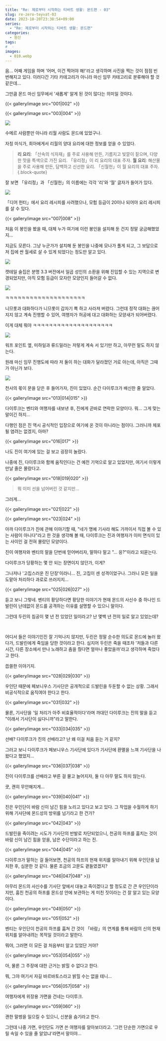 ```yaml
---
title: "Re: 제로부터 시작하는 티바트 생활: 몬드편 - 03"
slug: re-zero-teyvat-03
date: 2023-10-20T23:38:54+09:00
series:
  - "Re: 제로부터 시작하는 티바트 생활: 몬드편"
categories:
  - 원신
tags:
#  - 
images:
  - 010.webp
---
```


음... 어째 게임을 하며 '어머, 이건 찍어야 해!'라고 생각하며 사진을 찍는 것이 점점 빈번해지고 있다. 이러다간 기타 카테고리가 아니라 마신 임무 카테고리로 분류해야 할 것 같은데...

그만큼 몬드 마신 임무에서 '새롭게' 알게 된 것이 많다는 의미일 것이다.

{{< gallery/image src="001|002" >}}

{{< gallery/image src="003|004" >}}

![](005.webp)

수메르 사람뿐만 아니라 리월 사람도 몬드에 있었구나.

자칭 미식가, 희아에게서 리월의 양대 요리에 대한 정보를 얻을 수 있었다.

> **리 요리**: 「산속의 식자재」를 주로 사용해 만든, 기름지고 빛깔이 짙으며, 다양한 맛을 특색으로 가진 요리. 「유리정」이 리 요리의 대표 주자.
> **월 요리**: 해산물을 주로 사용해 만든, 담백하고 신선한 요리. 「신월헌」이 월 요리의 대표 주자.
{.block-quote}

잘 보면 「유리정」과 「신월헌」의 이름에는 각각 '리'와 '월' 글자가 들어가 있다.

![](006.webp)

「디어 헌터」에서 요리 레시피를 사려했으나, 모험 등급이 20이나 되어야 요리 레시피를 살 수 있다.

{{< gallery/image src="007|008" >}}

처음 이 봉인을 봤을 때, 대체 누가 여기에 이런 봉인을 설치해 둔 건지 정말 궁금해했었지...

지금도 모른다. 그냥 누군가가 설치해 둔 봉인을 나중에 모나가 풀게 되고, 그 보답으로 저 집에 싼 월세로 살 수 있게 되었다는 정도만 알고 있다.

![](009.webp)

캣테일 술집은 분명 3.3 버전에서 일곱 성인의 소환을 위해 진입할 수 있는 지역으로 변경되었지만, 아직 모험 등급이 모자란 모양인지 들어갈 수 없다.

![](010.webp)

ㅋㅋㅋㅋㅋㅋㅋㅋㅋㅋㅋㅋㅋㅋㅋㅋㅋㅋㅋㅋ

니므롯과 대화하다가 니므롯이 갑자기 뾱 하고 사라져 버렸다. 그런데 정작 대화는 끊어지지 않고 계속 진행할 수 있어, 여행자가 허공에 대고 대화하는 모양새가 되어버렸다.

이게 대체 뭐야 ㅋㅋㅋㅋㅋㅋㅋㅋㅋㅋㅋㅋㅋㅋㅋㅋㅋㅋㅋㅋ

![](011.webp)

워프 포인트 옆, 미하일과 류드밀라는 저렇게 계속 서 있기만 하고, 아무런 말도 하지 않는다.

원래 마신 임무 진행도에 따라 저 둘이 하는 대화가 달라졌던 거로 아는데, 아직은 그때가 아닌가 보다.

![](012.webp)

천사의 몫이 문을 닫은 후 들어가자, 진이 있었다. 순간 다이루크가 배신한 줄 알았다.

{{< gallery/image src="013|014|015" >}}

다이루크는 벤티와 여행자를 내보낸 후, 진에게 곧바로 연락한 모양이다. 뭐... 그게 맞는 말이긴 하지...

다행인 점은 진 역시 공식적인 입장으로 여기에 온 것이 아니라는 점이다. 그러니까 체포될 염려는 없겠지, 아마?

{{< gallery/image src="016|017" >}}

나도 진이 여기에 있는 걸 보고 굉장히 놀랐다.

나중에 진, 다이루크와 함께 움직인다는 건 예전 기억으로 알고 있었지만, 여기서 이렇게 만날 줄은 몰랐다고.

{{< gallery/image src="018|019|020" >}}

> 뭐 이미 선을 넘어버린 것 같지만...

그러게...

{{< gallery/image src="021|022" >}}

{{< gallery/image src="023|024" >}}

아까 다이루크가 진에 관해 이야기할 때, "네가 명예 기사라 해도 가까이서 직접 볼 수 있는 사람이 아니다"라고 한 것을 생각해 볼 때, 다이루크는 진과 여행자가 이미 면식이 있는 사이인 걸 전혀 몰랐던 모양이다.

진이 여행자와 벤티의 말을 단번에 믿어버리자, 말하다 말고 "... 응?"이라고 되묻는다.

다이루크가 당황하는 몇 안 되는 장면이지 않던가, 이게?

그나저나 '고집스러운 진 단장'이라니... 진, 고집이 센 성격이었구나. 그러니 모든 일을 도맡아 처리하다 과로로 쓰러지지...

{{< gallery/image src="025|026|027" >}}

듣고 보니 그렇네. 벤티의 황당하다면 황당한 이야기가 현재 몬드의 사신수 중 하나인 드발린이 난데없이 몬드를 공격하는 이유를 설명할 수 있으니 말이다.

그런데 두린의 침공이 몇 년 전 있었던 일이라고? 난 몇백 년 전의 일로 알고 있었는데?

&nbsp;

어디서 들은 이야기인진 잘 기억나지 않지만, 두린은 정말 순수한 의도로 몬드에 놀러 왔다가, 드발린에게 죽임을 당한 것이라고 한다. 심지어 두린은 죽을 때조차 '저들과 다른 시간, 다른 장소에서 만나 노래하고 춤을 췄다면 얼마나 좋았을까'라고 생각하며 죽었다고 한다.

씁쓸한 이야기지.

{{< gallery/image src="028|029|030" >}}

우인단 때문에 페보니우스 기사단은 공개적으로 드발린을 두둔할 수 없는 상황. 그래서 비공식적으로 움직여야 한다고 한다.

{{< gallery/image src="031|032" >}}

물론, 기사단을 '일 처리가 아주 비효율적이다'라며 까대던 다이루크는 진의 말을 듣고 "이래서 기사단이 싫다니까"라고 말한다.

{{< gallery/image src="033|034|035" >}}

선배? 다이루크가 진의 선배라고? 난 왜 이걸 처음 듣는 거 같지?

그러고 보니 다이루크가 페보니우스 기사단에 있다가 기사단에 환멸을 느껴 기사단을 나왔다고 했었지...

{{< gallery/image src="036|037|038" >}}

진이 다이루크를 선배라고 부른 걸 물고 늘어지자, 둘 다 아무 말도 하지 않는다.

큿, 괜히 무안해지게...

{{< gallery/image src="039|040|041" >}}

진은 우인단이 바람 신이 남긴 힘을 노리고 있다고 보고 있다. 그 작업을 수월하게 하기 위해 기사단에 몬드성의 방위를 넘기라고 한 건가?

{{< gallery/image src="042|043" >}}

드발린을 죽이려는 시도가 기사단의 반발로 차단되었으니, 천공의 하프를 훔치는 것이 바람 신이 남긴 힘을 얻을, 남은 수단이라고 하는 진.

{{< gallery/image src="044|045" >}}

다이루크가 말하는 걸 들어보면, 천공의 하프의 현재 위치를 알아내기 위해 우인단을 납치한 후, 심문한 것 같다. 물론 조금의 고문도 곁들였겠지?

{{< gallery/image src="046|047|048" >}}

아무리 몬드의 사신수를 기사단 앞에서 대놓고 죽이겠다고 할 정도로 간 큰 우인단이라지만, 훔친 천공의 하프를 몬드성 안에 보관하는 게 미친 짓이라는 건 잘 알고 있는 모양이다.

{{< gallery/image src="049|050" >}}

{{< gallery/image src="051|052" >}}

벤티는 우인단이 천공의 하프를 훔쳐 간 것이 「바람」의 연계를 통해 바람의 신의 현재 위치를 알아내려는 목적일 것이라고 말한다.

뭐야, 그러면 이 모든 걸 처음부터 알고 있었단 거야?

{{< gallery/image src="053|054|055" >}}

아, 물론 그 주장에 대한 근거는 밝힐 수 없다고 한다.

뭐, 그야 여기서 자길 바르바토스라고 밝힐 수는 없을 테니...

{{< gallery/image src="056|057|058" >}}

여행자에게 위장용 가면을 건네는 다이루크.

{{< gallery/image src="059|060" >}}

괜한 말썽을 일으킬 수 있으니, 신분을 숨기라고 한다.

그런데 나중 가면, 우인단도 가면 쓴 여행자를 알아보더라고. '그런 단순한 가면으로 우릴 속일 수 있을 줄 알았냐'라면서 말이야...
